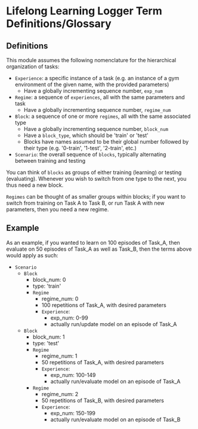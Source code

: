 # Lifelong Learning Logger Term Definitions/Glossary

## Definitions

This module assumes the following nomenclature for the hierarchical
organization of tasks:

- `Experience`: a specific instance of a task (e.g. an instance of a gym
                environment of the given name, with the provided parameters)
  - Have a globally incrementing sequence number, `exp_num`
- `Regime`: a sequence of `experiences`, all with the same parameters and task
  - Have a globally incrementing sequence number, `regime_num`
- `Block`: a sequence of one or more `regimes`, all with the same associated type
  - Have a globally incrementing sequence number, `block_num`
  - Have a `block_type`, which should be 'train' or 'test'
  - Blocks have names assumed to be their global number followed by their type
    (e.g. '0-train', '1-test', '2-train', etc.)
- `Scenario`: the overall sequence of `blocks`, typically alternating  
               between training and testing

You can think of `blocks` as groups of either training (learning) or 
testing (evaluating). Whenever you wish to switch from one type to the
next, you thus need a new block.

`Regimes` can be thought of as smaller groups within blocks; if you want to
switch from training on Task A to Task B, or run Task A with new parameters,
then you need a new regime.

## Example

As an example, if you wanted to learn on 100 episodes of Task_A, then
evaluate on 50 episodes of Task_A as well as Task_B, then the terms above
would apply as such:
- `Scenario`
  - `Block`
    - block_num: 0
    - type: 'train'
    - `Regime`
      - regime_num: 0
      - 100 repetitions of Task_A, with desired parameters
      - `Experience`:
         - exp_num: 0-99
         - actually run/update model on an episode of Task_A 
  - `Block`
    - block_num: 1
    - type: 'test'
    - `Regime`
      - regime_num: 1
      - 50 repetitions of Task_A, with desired parameters
      - `Experience`:
         - exp_num: 100-149
         - actually run/evaluate model on an episode of Task_A 
    - `Regime`
      - regime_num: 2
      - 50 repetitions of Task_B, with desired parameters
      - `Experience`:
         - exp_num: 150-199
         - actually run/evaluate model on an episode of Task_B